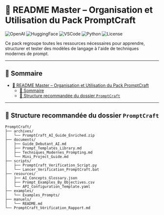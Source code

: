 # 🧭 README Master – Organisation et Utilisation du Pack PromptCraft

![OpenAI](https://img.shields.io/badge/API-OpenAI-blue?logo=openai)
![HuggingFace](https://img.shields.io/badge/Models-HuggingFace-yellow?logo=huggingface)
![VSCode](https://img.shields.io/badge/Editor-VSCode-blue?logo=visualstudiocode)
![Python](https://img.shields.io/badge/Python-3.10+-green?logo=python)
![License](https://img.shields.io/badge/Licence-MIT-lightgrey)

Ce pack regroupe toutes les ressources nécessaires pour apprendre, structurer et tester des modèles de langage à l'aide de techniques modernes de prompt.

---

## 🧭 Sommaire

- [🧭 README Master – Organisation et Utilisation du Pack PromptCraft](#-readme-master--organisation-et-utilisation-du-pack-promptcraft)
  - [🧭 Sommaire](#-sommaire)
  - [📁 Structure recommandée du dossier `PromptCraft`](#-structure-recommandée-du-dossier-promptcraft)

---

## 📁 Structure recommandée du dossier `PromptCraft`

```text
PromptCraft/
├── archives/
│   └── PromptCraft_AI_Guide_Enriched.zip
├── documents/
│   ├── Guide_Debutant_AI.md
│   ├── Prompt_Templates_Library.md
│   ├── Techniques_Modernes_Prompting.md
│   └── Mini_Project_Guide.md
├── scripts/
│   ├── PromptCraft_Verification_Script.py
│   └── Lancer_Verification_PromptCraft.bat
├── resources/
│   ├── AI_Concepts_Glossary.json
│   ├── Prompt_Examples_By_Objectives.csv
│   └── API_Configuration_Template.yaml
├── examples/
│   └── Examples_Prompts/
├── manuels/
│   └── README.md
└── PromptCraft_Vérification_Rapport.md
